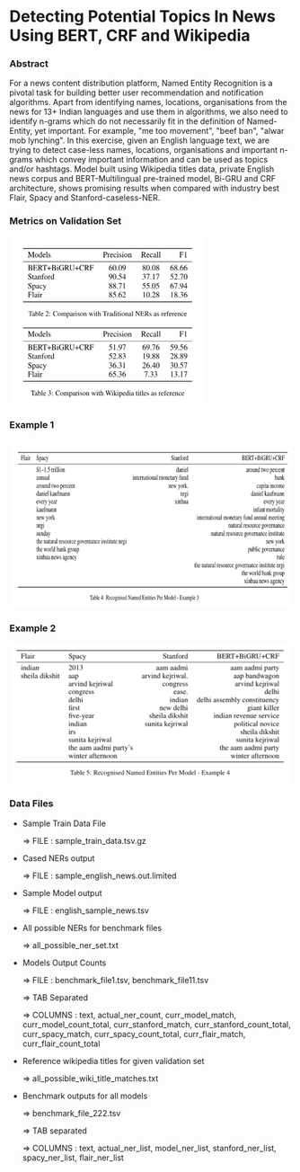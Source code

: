 # Detecting Potential Topics In News Using BERT, CRF and Wikipedia

### Abstract
For a news content distribution platform, Named Entity Recognition is a pivotal task for building better user recommendation and notification algorithms. Apart from identifying names, locations, organisations from the news for 13+ Indian languages and use them in  algorithms, we also need to identify n-grams which do not necessarily fit in the definition of Named-Entity, yet important. For example, "me too movement", "beef ban", "alwar mob lynching". In this exercise, given an English language text, we are trying to detect case-less names, locations, organisations and important n-grams  which convey important information and can be used as topics and/or hashtags. Model built using Wikipedia titles data, private English news corpus and BERT-Multilingual pre-trained model, Bi-GRU and CRF architecture, shows promising results when compared with industry best Flair, Spacy and Stanford-caseless-NER.

### Metrics on Validation Set
<img src="./metrics.png" height="300" width="350">

### Example 1
<img src="./example_1.png" height="300" width="700">

### Example 2
<img src="./example_2.png" height="250" width="500">

### Data Files
* Sample Train Data File

    => FILE : sample_train_data.tsv.gz
    
* Cased NERs output

    => FILE : sample_english_news.out.limited

* Sample Model output 

    => FILE : english_sample_news.tsv
    
* All possible NERs for benchmark files 

    => all_possible_ner_set.txt
    
* Models Output Counts 

    => FILE : benchmark_file1.tsv, benchmark_file11.tsv
    
    => TAB Separated
    
    => COLUMNS : text, actual_ner_count, curr_model_match, curr_model_count_total, curr_stanford_match, curr_stanford_count_total, curr_spacy_match, curr_spacy_count_total, curr_flair_match, curr_flair_count_total
    
* Reference wikipedia titles for given validation set 

    => all_possible_wiki_title_matches.txt 
    
* Benchmark outputs for all models
    
    => benchmark_file_222.tsv
    
    => TAB separated

    => COLUMNS : text, actual_ner_list, model_ner_list, stanford_ner_list, spacy_ner_list, flair_ner_list
    
    
